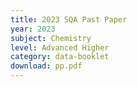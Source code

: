 ```yaml
---
title: 2023 SQA Past Paper
year: 2023
subject: Chemistry
level: Advanced Higher
category: data-booklet
download: pp.pdf
---
```

